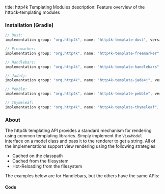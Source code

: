 title: http4k Templating Modules
description: Feature overview of the http4k-templating modules

### Installation (Gradle)

```groovy
// Dust: 
implementation group: "org.http4k", name: "http4k-template-dust", version: "4.17.8.0"

// Freemarker: 
implementation group: "org.http4k", name: "http4k-template-freemarker", version: "4.17.8.0"

// Handlebars: 
implementation group: "org.http4k", name: "http4k-template-handlebars", version: "4.17.8.0"

// Jade4j: 
implementation group: "org.http4k", name: "http4k-template-jade4j", version: "4.17.8.0"

// Pebble: 
implementation group: "org.http4k", name: "http4k-template-pebble", version: "4.17.8.0"

// Thymeleaf: 
implementation group: "org.http4k", name: "http4k-template-thymeleaf", version: "4.17.8.0"
```

### About
The http4k templating API provides a standard mechanism for rendering using common templating libraries. Simply implement the `ViewModel` interface on a model class and pass it to the renderer to get a string. All of the implementations support view rendering using the following strategies:

* Cached on the classpath
* Cached from the filesystem
* Hot-Reloading from the filesystem

The examples below are for Handlebars, but the others have the same APIs:

#### Code  [<img class="octocat"/>](https://github.com/http4k/http4k/blob/master/src/docs/guide/reference/templating/example.kt)

<script src="https://gist-it.appspot.com/https://github.com/http4k/http4k/blob/master/src/docs/guide/reference/templating/example.kt"></script>

[http4k]: https://http4k.org
